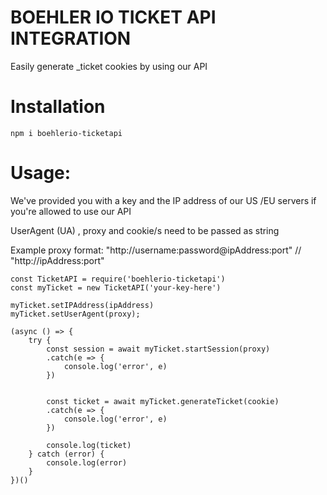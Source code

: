 # BOEHLER IO TICKET API INTEGRATION

Easily generate _ticket cookies by using our API

# Installation

`npm i boehlerio-ticketapi`

# Usage:

We've provided you with a key and the IP address of our US /EU servers if you're allowed to use our API

UserAgent (UA) , proxy and cookie/s need to be passed as string

Example proxy format: "http://username:password@ipAddress:port" // "http://ipAddress:port"
```
const TicketAPI = require('boehlerio-ticketapi')
const myTicket = new TicketAPI('your-key-here')

myTicket.setIPAddress(ipAddress)
myTicket.setUserAgent(proxy);

(async () => {
    try {
        const session = await myTicket.startSession(proxy)
        .catch(e => {
            console.log('error', e)
        })


        const ticket = await myTicket.generateTicket(cookie)
        .catch(e => {
            console.log('error', e)
        }) 

        console.log(ticket)
    } catch (error) {
        console.log(error)
    }
})()
```

